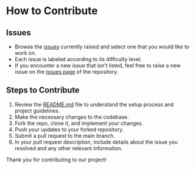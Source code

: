 # How to Contribute

## Issues

-   Browse the [issues](https://github.com/Ankit-Roy-CSE/Chatopia/issues) currently raised and select one that you would like to work on.
-   Each issue is labeled according to its difficulty level.
-   If you encounter a new issue that isn't listed, feel free to raise a new issue on the [issues page](https://github.com/Ankit-Roy-CSE/Chatopia/issues) of the repository.

## Steps to Contribute

1. Review the [README.md](./README.md) file to understand the setup process and project guidelines.
2. Make the necessary changes to the codebase.
3. Fork the repo, clone it, and implement your changes.
4. Push your updates to your forked repository.
5. Submit a pull request to the main branch.
6. In your pull request description, include details about the issue you resolved and any other relevant information.

Thank you for contributing to our project!
